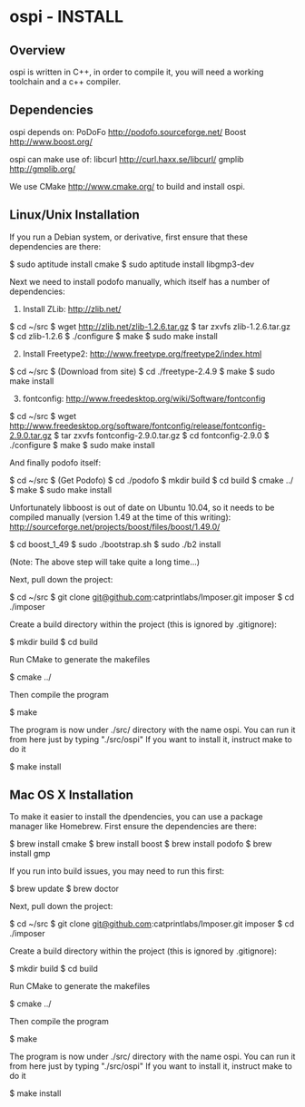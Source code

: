 # ospi - INSTALL
## Overview

ospi is written in C++, in order to compile it, you will need a working toolchain and a c++ compiler.

## Dependencies

ospi depends on:
PoDoFo <http://podofo.sourceforge.net/>
Boost <http://www.boost.org/>

ospi can make use of:
libcurl <http://curl.haxx.se/libcurl/>
gmplib <http://gmplib.org/>

We use CMake <http://www.cmake.org/> to build and install ospi.

## Linux/Unix Installation

If you run a Debian system, or derivative, first ensure that these dependencies are there:

  $ sudo aptitude install cmake
  $ sudo aptitude install libgmp3-dev

Next we need to install podofo manually, which itself has a number of dependencies:

1. Install ZLib: http://zlib.net/

  $ cd ~/src
  $ wget http://zlib.net/zlib-1.2.6.tar.gz
  $ tar zxvfs zlib-1.2.6.tar.gz
  $ cd zlib-1.2.6
  $ ./configure
  $ make
  $ sudo make install

2. Install Freetype2: http://www.freetype.org/freetype2/index.html

  $ cd ~/src
  $ (Download from site)
  $ cd ./freetype-2.4.9
  $ make
  $ sudo make install

3. fontconfig: http://www.freedesktop.org/wiki/Software/fontconfig

  $ cd ~/src
  $ wget http://www.freedesktop.org/software/fontconfig/release/fontconfig-2.9.0.tar.gz
  $ tar zxvfs fontconfig-2.9.0.tar.gz
  $ cd fontconfig-2.9.0
  $ ./configure
  $ make
  $ sudo make install

And finally podofo itself:

  $ cd ~/src
  $ (Get Podofo)
  $ cd ./podofo
  $ mkdir build
  $ cd build
  $ cmake ../
  $ make
  $ sudo make install

Unfortunately libboost is out of date on Ubuntu 10.04, so it needs to be compiled manually (version 1.49 at the time of this writing):
http://sourceforge.net/projects/boost/files/boost/1.49.0/

  $ cd boost_1_49
  $ sudo ./bootstrap.sh
  $ sudo ./b2 install

(Note: The above step will take quite a long time...)

Next, pull down the project:

  $ cd ~/src
  $ git clone git@github.com:catprintlabs/Imposer.git imposer
  $ cd ./imposer

Create a build directory within the project (this is ignored by .gitignore):

  $ mkdir build
  $ cd build

Run CMake to generate the makefiles

  $ cmake ../

Then compile the program

  $ make

The program is now under ./src/ directory with the name ospi. You can run it from here just by typing "./src/ospi"
If you want to install it, instruct make to do it

  $ make install


## Mac OS X Installation

To make it easier to install the dpendencies, you can use a package manager like Homebrew.
First ensure the dependencies are there:

  $ brew install cmake
  $ brew install boost
  $ brew install podofo
  $ brew install gmp

If you run into build issues, you may need to run this first:

  $ brew update
  $ brew doctor

Next, pull down the project:

  $ cd ~/src
  $ git clone git@github.com:catprintlabs/Imposer.git imposer
  $ cd ./imposer

Create a build directory within the project (this is ignored by .gitignore):

  $ mkdir build
  $ cd build

Run CMake to generate the makefiles

  $ cmake ../

Then compile the program

  $ make

The program is now under ./src/ directory with the name ospi. You can run it from here just by typing "./src/ospi"
If you want to install it, instruct make to do it

  $ make install

